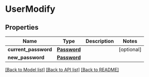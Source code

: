 # UserModify

## Properties
Name | Type | Description | Notes
------------ | ------------- | ------------- | -------------
**current_password** | [**Password**](Password.md) |  | [optional] 
**new_password** | [**Password**](Password.md) |  | 

[[Back to Model list]](../README.md#documentation-for-models) [[Back to API list]](../README.md#documentation-for-api-endpoints) [[Back to README]](../README.md)


